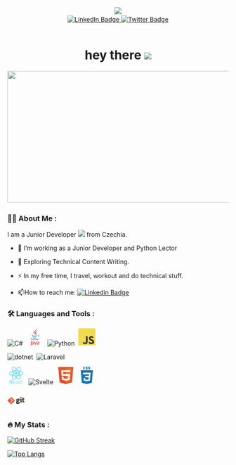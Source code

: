 <div id="header" align="center">
  <img src="https://media.giphy.com/media/M9gbBd9nbDrOTu1Mqx/giphy.gif" width="100"/>
  
<div id="badges">
  <a href="https://cz.linkedin.com/in/filip-plass-5167b0241">
    <img src="https://img.shields.io/badge/LinkedIn-blue?style=for-the-badge&logo=linkedin&logoColor=white" alt="LinkedIn Badge"/>
  </a>
  <a href="https://twitter.com/filinplass">
    <img src="https://img.shields.io/badge/Twitter-blue?style=for-the-badge&logo=twitter&logoColor=white" alt="Twitter Badge"/>
  </a>
</div>
<img src="https://komarev.com/ghpvc/?username=filplas018&style=flat-square&color=blue" alt=""/>
<h1>
  hey there
  <img src="https://media.giphy.com/media/hvRJCLFzcasrR4ia7z/giphy.gif" width="30px"/>
</h1>
</div>
<div align="center">
  <img src="https://media.giphy.com/media/dWesBcTLavkZuG35MI/giphy.gif" width="600" height="300"/>  
</div>

### :man_technologist: About Me :
I am a Junior Developer <img src="https://media.giphy.com/media/WUlplcMpOCEmTGBtBW/giphy.gif" width="30"> from Czechia.
- :telescope: I’m working as a Junior Developer and Python Lector

- :seedling: Exploring Technical Content Writing.

- :zap: In my free time, I travel, workout and do technical stuff.

- :mailbox:How to reach me: [![Linkedin Badge](https://img.shields.io/badge/-filipplass-blue?style=flat&logo=Linkedin&logoColor=white)]([your-linkedin-url](https://cz.linkedin.com/in/filip-plass-5167b0241)https://cz.linkedin.com/in/filip-plass-5167b0241)
### :hammer_and_wrench: Languages and Tools :
<div>
  <img src="https://cdn.jsdelivr.net/gh/devicons/devicon@latest/icons/csharp/csharp-original.svg" alt="C#" width="40" height="40"/>&nbsp;
  <img src="https://github.com/devicons/devicon/blob/master/icons/java/java-original-wordmark.svg" title="Java" alt="Java" width="40" height="40"/>&nbsp;
  <img src="https://cdn.jsdelivr.net/gh/devicons/devicon@latest/icons/python/python-original.svg" alt="Python" width="40" height="40"/>&nbsp;
  <img src="https://github.com/devicons/devicon/blob/master/icons/javascript/javascript-original.svg" title="JavaScript" alt="JavaScript" width="40" height="40"/>&nbsp;
  
  <img src="https://cdn.jsdelivr.net/gh/devicons/devicon@latest/icons/dotnetcore/dotnetcore-original.svg" alt="dotnet" width="40" height="40" />&nbsp;
  <img src="https://cdn.jsdelivr.net/gh/devicons/devicon@latest/icons/laravel/laravel-original.svg" alt="Laravel" width="40" height="40"/>&nbsp;

  <img src="https://github.com/devicons/devicon/blob/master/icons/react/react-original-wordmark.svg" title="React" alt="React" width="40" height="40"/>&nbsp;
  <img src="https://cdn.jsdelivr.net/gh/devicons/devicon@latest/icons/svelte/svelte-original.svg" alt="Svelte" width="40" height="40"/>&nbsp;
  <img src="https://github.com/devicons/devicon/blob/master/icons/html5/html5-original.svg" title="HTML5" alt="HTML" width="40" height="40"/>&nbsp;
  <img src="https://github.com/devicons/devicon/blob/master/icons/css3/css3-plain-wordmark.svg"  title="CSS3" alt="CSS" width="40" height="40"/>&nbsp;


<img src="https://github.com/devicons/devicon/blob/master/icons/git/git-original-wordmark.svg" title="Git" alt="Git" width="40" height="40"/>&nbsp;                    
</div>

### :fire: My Stats :
[![GitHub Streak](http://github-readme-streak-stats.herokuapp.com?user=filplas018&theme=dark&background=000000)](https://git.io/streak-stats)

[![Top Langs](https://github-readme-stats.vercel.app/api/top-langs/?username=filplas018&layout=compact&theme=vision-friendly-dark)](https://github.com/anuraghazra/github-readme-stats)


